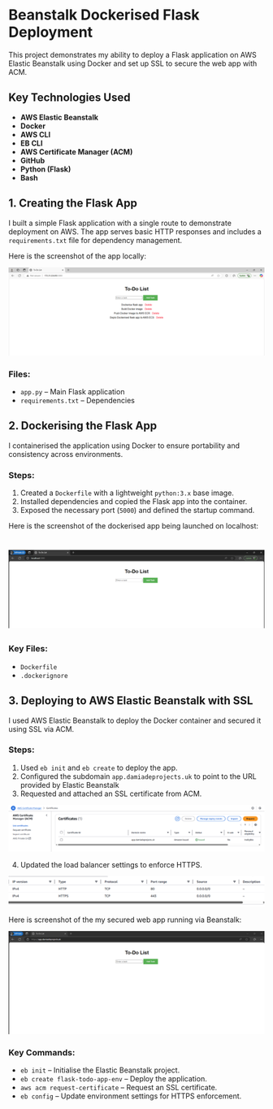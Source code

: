 # Beanstalk Dockerised Flask Deployment

This project demonstrates my ability to deploy a Flask application on AWS Elastic Beanstalk using Docker and set up SSL to secure the web app with ACM.

## Key Technologies Used

- **AWS Elastic Beanstalk**
- **Docker**
- **AWS CLI**
- **EB CLI**
- **AWS Certificate Manager (ACM)**
- **GitHub**
- **Python (Flask)**
- **Bash**

## 1. Creating the Flask App

I built a simple Flask application with a single route to demonstrate deployment on AWS. The app serves basic HTTP responses and includes a `requirements.txt` file for dependency management.

Here is the screenshot of the app locally:

![App Screenshot](screenshots/Screenshot%202025-03-19%20121113.png)


### Files:
- `app.py` – Main Flask application
- `requirements.txt` – Dependencies

## 2. Dockerising the Flask App
I containerised the application using Docker to ensure portability and consistency across environments.

### Steps:
1. Created a `Dockerfile` with a lightweight `python:3.x` base image.
2. Installed dependencies and copied the Flask app into the container.
3. Exposed the necessary port (`5000`) and defined the startup command.

Here is the screenshot of the dockerised app being launched on localhost:

![App Screenshot2](screenshots/Screenshot%202025-03-19%20124048.png)
=

### Key Files:
- `Dockerfile`
- `.dockerignore`

## 3. Deploying to AWS Elastic Beanstalk with SSL
I used AWS Elastic Beanstalk to deploy the Docker container and secured it using SSL via ACM.

### Steps:
1. Used `eb init` and `eb create` to deploy the app.
2. Configured the subdomain `app.damiadeprojects.uk` to point to the URL provided by Elastic Beanstalk
3. Requested and attached an SSL certificate from ACM.

![App Screenshot](screenshots/Screenshot%202025-03-21%20090345.png)<br>

4. Updated the load balancer settings to enforce HTTPS.

![App Screenshot](screenshots/Screenshot%202025-03-21%20092724.png)

Here is screenshot of the my secured web app running via Beanstalk:

![App Screenshot](screenshots/Screenshot%202025-03-21%20092501.png)


### Key Commands:
- `eb init` – Initialise the Elastic Beanstalk project.
- `eb create flask-todo-app-env` – Deploy the application.
- `aws acm request-certificate` – Request an SSL certificate.
- `eb config` – Update environment settings for HTTPS enforcement.

